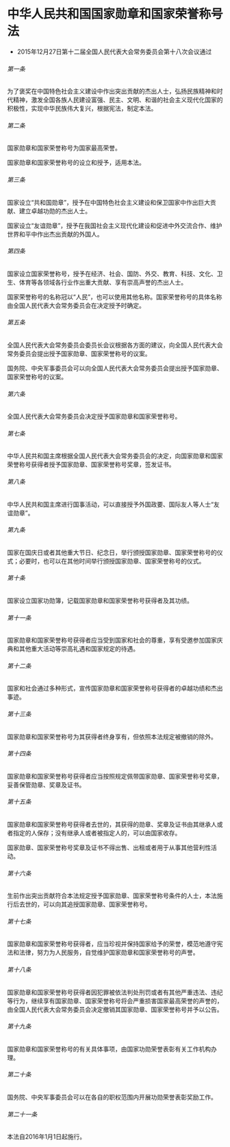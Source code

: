 # 中华人民共和国国家勋章和国家荣誉称号法

- 2015年12月27日第十二届全国人民代表大会常务委员会第十八次会议通过

<!-- INFO END -->

###### 第一条

为了褒奖在中国特色社会主义建设中作出突出贡献的杰出人士，弘扬民族精神和时代精神，激发全国各族人民建设富强、民主、文明、和谐的社会主义现代化国家的积极性，实现中华民族伟大复兴，根据宪法，制定本法。

###### 第二条

国家勋章和国家荣誉称号为国家最高荣誉。

国家勋章和国家荣誉称号的设立和授予，适用本法。

###### 第三条

国家设立“共和国勋章”，授予在中国特色社会主义建设和保卫国家中作出巨大贡献、建立卓越功勋的杰出人士。

国家设立“友谊勋章”，授予在我国社会主义现代化建设和促进中外交流合作、维护世界和平中作出杰出贡献的外国人。

###### 第四条

国家设立国家荣誉称号，授予在经济、社会、国防、外交、教育、科技、文化、卫生、体育等各领域各行业作出重大贡献、享有崇高声誉的杰出人士。

国家荣誉称号的名称冠以“人民”，也可以使用其他名称。国家荣誉称号的具体名称由全国人民代表大会常务委员会在决定授予时确定。

###### 第五条

全国人民代表大会常务委员会委员长会议根据各方面的建议，向全国人民代表大会常务委员会提出授予国家勋章、国家荣誉称号的议案。

国务院、中央军事委员会可以向全国人民代表大会常务委员会提出授予国家勋章、国家荣誉称号的议案。

###### 第六条

全国人民代表大会常务委员会决定授予国家勋章和国家荣誉称号。

###### 第七条

中华人民共和国主席根据全国人民代表大会常务委员会的决定，向国家勋章和国家荣誉称号获得者授予国家勋章、国家荣誉称号奖章，签发证书。

###### 第八条

中华人民共和国主席进行国事活动，可以直接授予外国政要、国际友人等人士“友谊勋章”。

###### 第九条

国家在国庆日或者其他重大节日、纪念日，举行颁授国家勋章、国家荣誉称号的仪式；必要时，也可以在其他时间举行颁授国家勋章、国家荣誉称号的仪式。

###### 第十条

国家设立国家功勋簿，记载国家勋章和国家荣誉称号获得者及其功绩。

###### 第十一条

国家勋章和国家荣誉称号获得者应当受到国家和社会的尊重，享有受邀参加国家庆典和其他重大活动等崇高礼遇和国家规定的待遇。

###### 第十二条

国家和社会通过多种形式，宣传国家勋章和国家荣誉称号获得者的卓越功绩和杰出事迹。

###### 第十三条

国家勋章和国家荣誉称号为其获得者终身享有，但依照本法规定被撤销的除外。

###### 第十四条

国家勋章和国家荣誉称号获得者应当按照规定佩带国家勋章、国家荣誉称号奖章，妥善保管勋章、奖章及证书。

###### 第十五条

国家勋章和国家荣誉称号获得者去世的，其获得的勋章、奖章及证书由其继承人或者指定的人保存；没有继承人或者被指定人的，可以由国家收存。

国家勋章、国家荣誉称号奖章及证书不得出售、出租或者用于从事其他营利性活动。

###### 第十六条

生前作出突出贡献符合本法规定授予国家勋章、国家荣誉称号条件的人士，本法施行后去世的，可以向其追授国家勋章、国家荣誉称号。

###### 第十七条

国家勋章和国家荣誉称号获得者，应当珍视并保持国家给予的荣誉，模范地遵守宪法和法律，努力为人民服务，自觉维护国家勋章和国家荣誉称号的声誉。

###### 第十八条

国家勋章和国家荣誉称号获得者因犯罪被依法判处刑罚或者有其他严重违法、违纪等行为，继续享有国家勋章、国家荣誉称号将会严重损害国家最高荣誉的声誉的，由全国人民代表大会常务委员会决定撤销其国家勋章、国家荣誉称号并予以公告。

###### 第十九条

国家勋章和国家荣誉称号的有关具体事项，由国家功勋荣誉表彰有关工作机构办理。

###### 第二十条

国务院、中央军事委员会可以在各自的职权范围内开展功勋荣誉表彰奖励工作。

###### 第二十一条

本法自2016年1月1日起施行。
